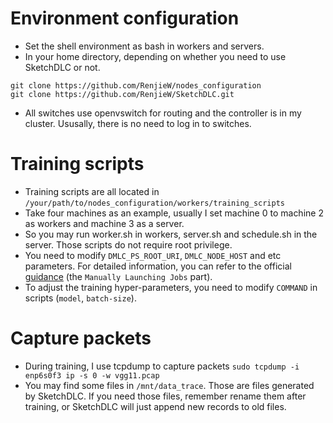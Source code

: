 # Environment configuration

- Set the shell environment as bash in workers and servers. 
- In your home directory, depending on whether you need to use SketchDLC or not.

```
git clone https://github.com/RenjieW/nodes_configuration
git clone https://github.com/RenjieW/SketchDLC.git
```

- All switches use openvswitch for routing and the controller is in my cluster. Ususally, there is no need to log in to switches. 

# Training scripts

- Training scripts are all located in `/your/path/to/nodes_configuration/workers/training_scripts` 
- Take four machines as an example, usually I set machine 0 to machine 2 as workers and machine 3 as a server. 
- So you may run worker.sh in workers, server.sh and schedule.sh in the server. Those scripts do not require root privilege.
- You need to modify `DMLC_PS_ROOT_URI`, `DMLC_NODE_HOST` and etc parameters. For detailed information, you can refer to the official [guidance](https://mxnet.apache.org/api/faq/distributed_training) (the `Manually Launching Jobs` part).  
- To adjust the training hyper-parameters, you need to modify `COMMAND` in scripts (`model`, `batch-size`).

# Capture packets

- During training, I use tcpdump to capture packets
  `sudo tcpdump -i enp6s0f3 ip -s 0 -w vgg11.pcap`
- You may find some files in `/mnt/data_trace`. Those are files generated by SketchDLC. If you need those files, remember rename them after training, or SketchDLC will just append new records to old files.

